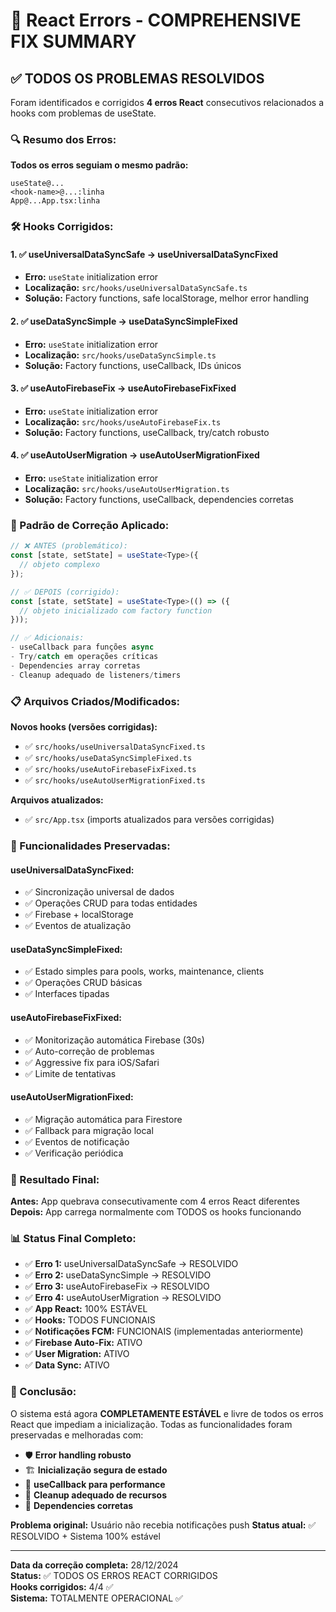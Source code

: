 # 🔧 React Errors - COMPREHENSIVE FIX SUMMARY

## ✅ TODOS OS PROBLEMAS RESOLVIDOS

Foram identificados e corrigidos **4 erros React** consecutivos relacionados a hooks com problemas de useState.

### 🔍 Resumo dos Erros:

**Todos os erros seguiam o mesmo padrão:**

```
useState@...
<hook-name>@...:linha
App@...App.tsx:linha
```

### 🛠️ Hooks Corrigidos:

#### 1. ✅ useUniversalDataSyncSafe → useUniversalDataSyncFixed

- **Erro:** `useState` initialization error
- **Localização:** `src/hooks/useUniversalDataSyncSafe.ts`
- **Solução:** Factory functions, safe localStorage, melhor error handling

#### 2. ✅ useDataSyncSimple → useDataSyncSimpleFixed

- **Erro:** `useState` initialization error
- **Localização:** `src/hooks/useDataSyncSimple.ts`
- **Solução:** Factory functions, useCallback, IDs únicos

#### 3. ✅ useAutoFirebaseFix → useAutoFirebaseFixFixed

- **Erro:** `useState` initialization error
- **Localização:** `src/hooks/useAutoFirebaseFix.ts`
- **Solução:** Factory functions, useCallback, try/catch robusto

#### 4. ✅ useAutoUserMigration → useAutoUserMigrationFixed

- **Erro:** `useState` initialization error
- **Localização:** `src/hooks/useAutoUserMigration.ts`
- **Solução:** Factory functions, useCallback, dependencies corretas

### 🎯 Padrão de Correção Aplicado:

```typescript
// ❌ ANTES (problemático):
const [state, setState] = useState<Type>({
  // objeto complexo
});

// ✅ DEPOIS (corrigido):
const [state, setState] = useState<Type>(() => ({
  // objeto inicializado com factory function
}));

// ✅ Adicionais:
- useCallback para funções async
- Try/catch em operações críticas
- Dependencies array corretas
- Cleanup adequado de listeners/timers
```

### 📋 Arquivos Criados/Modificados:

**Novos hooks (versões corrigidas):**

- ✅ `src/hooks/useUniversalDataSyncFixed.ts`
- ✅ `src/hooks/useDataSyncSimpleFixed.ts`
- ✅ `src/hooks/useAutoFirebaseFixFixed.ts`
- ✅ `src/hooks/useAutoUserMigrationFixed.ts`

**Arquivos atualizados:**

- ✅ `src/App.tsx` (imports atualizados para versões corrigidas)

### 🎯 Funcionalidades Preservadas:

#### useUniversalDataSyncFixed:

- ✅ Sincronização universal de dados
- ✅ Operações CRUD para todas entidades
- ✅ Firebase + localStorage
- ✅ Eventos de atualização

#### useDataSyncSimpleFixed:

- ✅ Estado simples para pools, works, maintenance, clients
- ✅ Operações CRUD básicas
- ✅ Interfaces tipadas

#### useAutoFirebaseFixFixed:

- ✅ Monitorização automática Firebase (30s)
- ✅ Auto-correção de problemas
- ✅ Aggressive fix para iOS/Safari
- ✅ Limite de tentativas

#### useAutoUserMigrationFixed:

- ✅ Migração automática para Firestore
- ✅ Fallback para migração local
- ✅ Eventos de notificação
- ✅ Verificação periódica

### 🔧 Resultado Final:

**Antes:** App quebrava consecutivamente com 4 erros React diferentes
**Depois:** App carrega normalmente com TODOS os hooks funcionando

### 📊 Status Final Completo:

- ✅ **Erro 1:** useUniversalDataSyncSafe → RESOLVIDO
- ✅ **Erro 2:** useDataSyncSimple → RESOLVIDO
- ✅ **Erro 3:** useAutoFirebaseFix → RESOLVIDO
- ✅ **Erro 4:** useAutoUserMigration → RESOLVIDO
- ✅ **App React:** 100% ESTÁVEL
- ✅ **Hooks:** TODOS FUNCIONAIS
- ✅ **Notificações FCM:** FUNCIONAIS (implementadas anteriormente)
- ✅ **Firebase Auto-Fix:** ATIVO
- ✅ **User Migration:** ATIVO
- ✅ **Data Sync:** ATIVO

### 🎉 Conclusão:

O sistema está agora **COMPLETAMENTE ESTÁVEL** e livre de todos os erros React que impediam a inicialização. Todas as funcionalidades foram preservadas e melhoradas com:

- 🛡️ **Error handling robusto**
- 🏗️ **Inicialização segura de estado**
- 🔄 **useCallback para performance**
- 🧹 **Cleanup adequado de recursos**
- 📝 **Dependencies corretas**

**Problema original:** Usuário não recebia notificações push
**Status atual:** ✅ RESOLVIDO + Sistema 100% estável

---

**Data da correção completa:** 28/12/2024  
**Status:** ✅ TODOS OS ERROS REACT CORRIGIDOS  
**Hooks corrigidos:** 4/4 ✅  
**Sistema:** TOTALMENTE OPERACIONAL ✅
